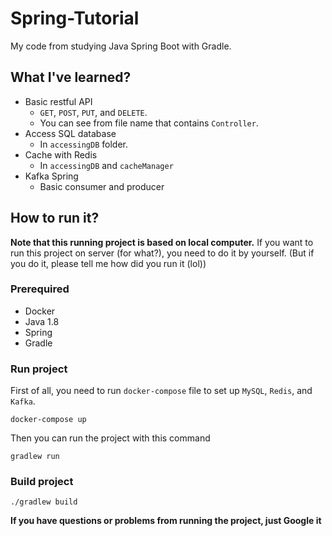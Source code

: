# Spring-Tutorial
My code from studying Java Spring Boot with Gradle.

## What I've learned?
- Basic restful API
  - `GET`, `POST`, `PUT`, and `DELETE`.
  - You can see from file name that contains `Controller`.
- Access SQL database
  - In `accessingDB` folder.
- Cache with Redis
  - In `accessingDB` and `cacheManager`
- Kafka Spring
  - Basic consumer and producer

## How to run it?
**Note that this running project is based on local computer.**
If you want to run this project on server (for what?), you need to do it by yourself.
(But if you do it, please tell me how did you run it (lol))

### Prerequired
- Docker
- Java 1.8
- Spring
- Gradle

### Run project
First of all, you need to run `docker-compose` file to set up `MySQL`, `Redis`, and `Kafka`.

`docker-compose up`

Then you can run the project with this command

`gradlew run`

### Build project

`./gradlew build`

**If you have questions or problems from running the project, just Google it**
